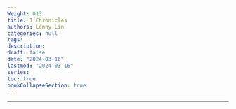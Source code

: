 ```yaml
---
Weight: 013 
title: 1 Chronicles
authors: Lenny Lin
categories: null
tags: 
description: 
draft: false
date: "2024-03-16"
lastmod: "2024-03-16"
series:
toc: true
bookCollapseSection: true
---
```



<!--more-->

---



